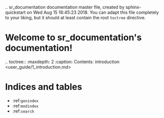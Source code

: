.. sr_documentation documentation master file, created by
   sphinx-quickstart on Wed Aug 15 16:45:23 2018.
   You can adapt this file completely to your liking, but it should at least
   contain the root `toctree` directive.

Welcome to sr_documentation's documentation!
============================================

.. toctree::
   :maxdepth: 2
   :caption: Contents:
   introduction <user_guide/1_introduction.md>



Indices and tables
==================

* :ref:`genindex`
* :ref:`modindex`
* :ref:`search`
